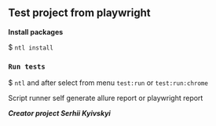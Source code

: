## Test project from playwright
__Install packages__

$ `ntl install`

### `Run tests`
$ `ntl` and after select from menu `test:run` or `test:run:chrome`

Script runner self generate allure report or playwright report

***Creator project Serhii Kyivskyi***